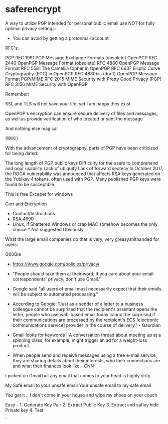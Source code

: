 # saferencrypt

A way to utilize PGP intended for personal public email use NOT for fully optimal privacy settings:
- You can avoid by getting a protonmail account

RFC's:

PGP
RFC 1991 PGP Message Exchange Formats (obsolete)
OpenPGP
RFC 2440 OpenPGP Message Format (obsolete)
RFC 4880 OpenPGP Message Format
RFC 5581 The Camellia Cipher in OpenPGP
RFC 6637 Elliptic Curve Cryptography (ECC) in OpenPGP
RFC 4880bis (draft) OpenPGP Message Format
PGP/MIME
RFC 2015 MIME Security with Pretty Good Privacy (PGP)
RFC 3156 MIME Security with OpenPGP

Remember: 

SSL and TLS will not save your life, yet I am happy they exist

OpenPGP's encryption can ensure secure delivery of files and messages, as well as provide verification of who created or sent the message

And nothing else magical

(WiKi)

With the advancement of cryptography, parts of PGP have been criticized for being dated:

The long length of PGP public keys
Difficulty for the users to comprehend and poor usability
Lack of ubiquity
Lack of forward secrecy
In October 2017, the ROCA vulnerability was announced that affects RSA keys generated on the Yubikey 4 tokens, often used with PGP. Many published PGP keys were found to be susceptible.

This is free Excepet for windows

Cert and Encryption
- Contact/Instructions
- RSA 4690
- Linux, if Shattered Windows or crap MAC somehow becomes the only choice * Not suggested Obviously

What the large email companies do that is very, very greasyshithanded for users:

G00Gle 
- https://www.google.com/policies/privacy/

- "People should take them at their word; if you care about your email correspondents' privacy, don't use Gmail."
- Google said "all users of email must necessarily expect that their emails will be subject to automated processing."
- According to Google: "Just as a sender of a letter to a business colleague cannot be surprised that the recipient's assistant opens the letter, people who use web-based email today cannot be surprised if their communications are processed by the recipient's ECS [electronic communications service] provider in the course of delivery." - Gaurdian
- Gmail looks for keywords | A conversation thread about meeting up at a spinning class, for example, might trigger an ad for a weight-loss product.
- When people send and receive messages using a free e-mail service, they are sharing details about their interests, who their connections are and what their finances look like.- CNN

I picked on Gmail but any email that comes to your head is highly dirty

My Safe email to your unsafe email
Your unsafe email to my safe email

You get it .. I don't come in your house and wipe my shoes on your couch

Easy - 1. Generate Key Pair 2. Extract Public Key 3. Extract and safley hide Private key 4. Test

`
